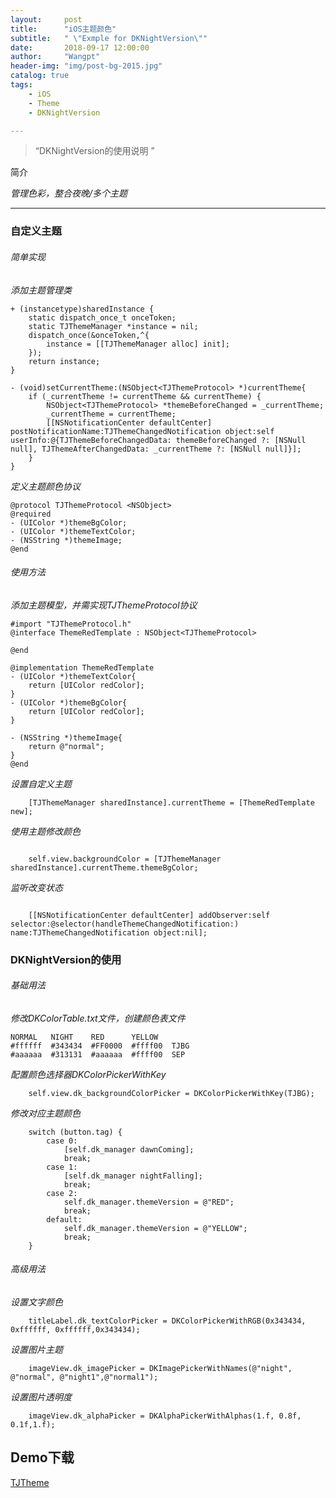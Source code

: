 ```yaml
---
layout:     post
title:      "iOS主题颜色"
subtitle:   " \"Exmple for DKNightVersion\""
date:       2018-09-17 12:00:00
author:     "Wangpt"
header-img: "img/post-bg-2015.jpg"
catalog: true
tags:
    - iOS
    - Theme
    - DKNightVersion

---
```


> “DKNightVersion的使用说明 ”


简介

*管理色彩，整合夜晚/多个主题*

---
### 自定义主题
###### 简单实现
*添加主题管理类*

```objc
+ (instancetype)sharedInstance {
    static dispatch_once_t onceToken;
    static TJThemeManager *instance = nil;
    dispatch_once(&onceToken,^{
        instance = [[TJThemeManager alloc] init];
    });
    return instance;
}

- (void)setCurrentTheme:(NSObject<TJThemeProtocol> *)currentTheme{
    if (_currentTheme != currentTheme && currentTheme) {
        NSObject<TJThemeProtocol> *themeBeforeChanged = _currentTheme;
        _currentTheme = currentTheme;
        [[NSNotificationCenter defaultCenter] postNotificationName:TJThemeChangedNotification object:self userInfo:@{TJThemeBeforeChangedData: themeBeforeChanged ?: [NSNull null], TJThemeAfterChangedData: _currentTheme ?: [NSNull null]}];
    }
}
```
*定义主题颜色协议*

```objc
@protocol TJThemeProtocol <NSObject>
@required
- (UIColor *)themeBgColor;
- (UIColor *)themeTextColor;
- (NSString *)themeImage;
@end
```

###### 使用方法
*添加主题模型，并需实现TJThemeProtocol协议*

```objc
#import "TJThemeProtocol.h"
@interface ThemeRedTemplate : NSObject<TJThemeProtocol>

@end

@implementation ThemeRedTemplate
- (UIColor *)themeTextColor{
    return [UIColor redColor];
}
- (UIColor *)themeBgColor{
    return [UIColor redColor];
}

- (NSString *)themeImage{
    return @"normal";
}
@end

```
*设置自定义主题*

```objc
	[TJThemeManager sharedInstance].currentTheme = [ThemeRedTemplate new];

```

*使用主题修改颜色*

```objc
    
    self.view.backgroundColor = [TJThemeManager sharedInstance].currentTheme.themeBgColor;

```
*监听改变状态*

```objc

	[[NSNotificationCenter defaultCenter] addObserver:self selector:@selector(handleThemeChangedNotification:) name:TJThemeChangedNotification object:nil];

```


### DKNightVersion的使用

###### 基础用法
*修改DKColorTable.txt文件，创建颜色表文件*

```objc
NORMAL   NIGHT    RED      YELLOW
#ffffff  #343434  #FF0000  #ffff00  TJBG
#aaaaaa  #313131  #aaaaaa  #ffff00  SEP

```
*配置颜色选择器DKColorPickerWithKey*

```objc
    self.view.dk_backgroundColorPicker = DKColorPickerWithKey(TJBG);

```
*修改对应主题颜色*

```
    switch (button.tag) {
        case 0:
            [self.dk_manager dawnComing];
            break;
        case 1:
            [self.dk_manager nightFalling];
            break;
        case 2:
            self.dk_manager.themeVersion = @"RED";
            break;
        default:
            self.dk_manager.themeVersion = @"YELLOW";
            break;
    }
```
###### 高级用法
*设置文字颜色*

```objc
    titleLabel.dk_textColorPicker = DKColorPickerWithRGB(0x343434, 0xffffff, 0xffffff,0x343434);

```
*设置图片主题*

```objc
    imageView.dk_imagePicker = DKImagePickerWithNames(@"night", @"normal", @"night1",@"normal1");

```
*设置图片透明度*

```objc
    imageView.dk_alphaPicker = DKAlphaPickerWithAlphas(1.f, 0.8f, 0.1f,1.f);

```


## Demo下载


[TJTheme](https://github.com/wangpt/TJTheme)
